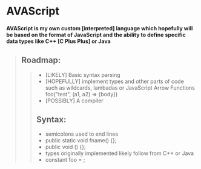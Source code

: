# AVAScript 
#### AVAScript is my own custom [interpreted] language which hopefully will be based on the format of JavaScript and the ability to define specific data types like C++ [C Plus Plus] or Java
> ## Roadmap: <br />
>> - [LIKELY] Basic syntax parsing <br />
>> - [HOPEFULLY] implement types and other parts of code such as wildcards, lambadas or JavaScript Arrow Functions foo("test", (a1, a2) => {body}) <br />
>> - [POSSIBLY] A compiler <br /> 
>> ## Syntax: <br />
>> - semicolons used to end lines <br />
>> - public static void fname() {}; <br />
>> - public void () {}; <br />
>> - types originally implemented likely follow from C++ or Java <br />
>> - constant <type> foo = <value>; <br />

 


